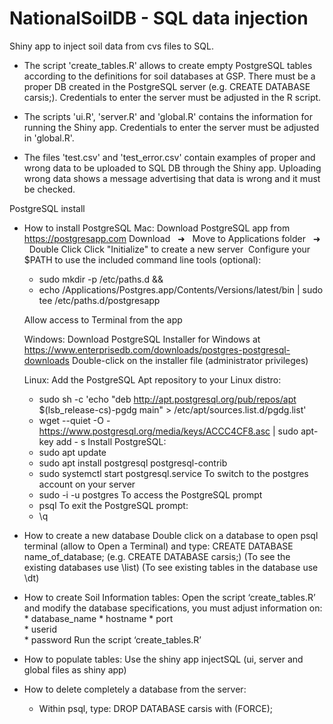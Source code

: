 # NationalSoilDB - SQL data injection
Shiny app to inject soil data from cvs files to SQL.
 - The script 'create_tables.R' allows to create empty PostgreSQL tables according to the definitions for soil databases at GSP. There must be a proper DB created in the PostgreSQL server (e.g. CREATE DATABASE carsis;). Credentials to enter the server must be adjusted in the R script.

 - The scripts 'ui.R', 'server.R' and 'global.R' contains the information for running the Shiny app. Credentials to enter the server must be adjusted in 'global.R'.

 - The files 'test.csv' and 'test_error.csv' contain examples of proper and wrong data to be uploaded to SQL DB through the Shiny app. Uploading wrong data shows a message advertising that data is wrong and it must be checked. 


PostgreSQL install
- How to install PostgreSQL
	Mac:
	Download PostgreSQL app from https://postgresapp.com
	Download   ➜   Move to Applications folder   ➜   Double Click
	Click "Initialize" to create a new server 	Configure your $PATH to use the included command line tools (optional):
    * sudo mkdir -p /etc/paths.d &&
    * echo /Applications/Postgres.app/Contents/Versions/latest/bin | sudo tee /etc/paths.d/postgresapp

	Allow access to Terminal from the app

	Windows:
	Download PostgreSQL Installer for Windows at https://www.enterprisedb.com/downloads/postgres-postgresql-downloads
	Double-click on the installer file (administrator privileges)
	
	Linux:
	Add the PostgreSQL Apt repository to your Linux distro:
    * sudo sh -c 'echo "deb http://apt.postgresql.org/pub/repos/apt $(lsb_release-cs)-pgdg main" &gt; /etc/apt/sources.list.d/pgdg.list'
    * wget --quiet -O - https://www.postgresql.org/media/keys/ACCC4CF8.asc | sudo apt-key add - s
	Install PostgreSQL:	
    * sudo apt update
    * sudo apt install postgresql postgresql-contrib
    * sudo systemctl start postgresql.service
	To switch to the postgres account on your server
    * sudo -i -u postgres
	To access the PostgreSQL prompt
    * psql
	To exit the PostgreSQL prompt:
    * \q

- How to create a new database
	Double click on a database to open psql terminal (allow to Open a Terminal) and type:  CREATE DATABASE name_of_database;
	(e.g. CREATE DATABASE carsis;)
	(To see the existing databases use  \list)
	(To see existing tables in the database use \dt)

- How to create Soil Information tables:
	Open the script ‘create_tables.R’ and modify the database specifications, you must adjust information on:
			* database_name
			* hostname
			* port	
			* userid	
			* password
	Run the script  ‘create_tables.R’ 

- How to populate tables:
Use the shiny app injectSQL (ui, server and global files as shiny app)

- How to delete completely a database from the server:
    - Within psql, type: DROP DATABASE carsis with (FORCE);
